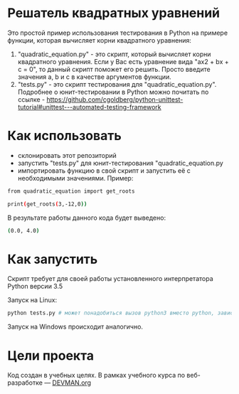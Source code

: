 # Решатель квадратных уравнений

Это простой пример использования тестирования в Python на примере функции, которая вычисляет корни квадратного уравнения:

1.  "quadratic_equation.py" - это скрипт, который вычисляет корни квадратного уравнения. Если у Вас есть уравнение вида "ax2 + bx + c = 0", то данный скрипт поможет его решить. Просто введите значения a, b и c в качестве аргументов функции.
2.  "tests.py" - это скрипт тестирования для "quadratic_equation.py". Подробнее о юнит-тестировании в Python можно почитать по ссылке - https://github.com/cgoldberg/python-unittest-tutorial#unittest---automated-testing-framework

# Как использовать

* склонировать этот репозиторий
* запустить "tests.py" для юнит-тестирования "quadratic_equation.py
* импортировать функцию в свой скрипт и запустить её с необходимыми значениями. Пример:

```bash
from quadratic_equation import get_roots

print(get_roots(3,-12,0))
```
В результате работы данного кода будет выведено: 
```bash
(0.0, 4.0)
```

# Как запустить

Скрипт требует для своей работы установленного интерпретатора Python версии 3.5

Запуск на Linux:

```bash
python tests.py # может понадобиться вызов python3 вместо python, зависит от настроек операционной системы
```

Запуск на Windows происходит аналогично.

# Цели проекта

Код создан в учебных целях. В рамках учебного курса по веб-разработке ― [DEVMAN.org](https://devman.org)
